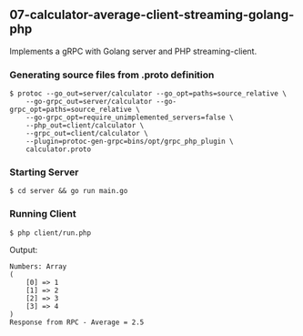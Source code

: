 ## 07-calculator-average-client-streaming-golang-php

Implements a gRPC with Golang server and PHP streaming-client.

### Generating source files from .proto definition

```shell
$ protoc --go_out=server/calculator --go_opt=paths=source_relative \
    --go-grpc_out=server/calculator --go-grpc_opt=paths=source_relative \
    --go-grpc_opt=require_unimplemented_servers=false \
    --php_out=client/calculator \
    --grpc_out=client/calculator \
    --plugin=protoc-gen-grpc=bins/opt/grpc_php_plugin \
    calculator.proto
```

### Starting Server

`$ cd server && go run main.go`

### Running Client

`$ php client/run.php`

Output:

```
Numbers: Array
(
    [0] => 1
    [1] => 2
    [2] => 3
    [3] => 4
)
Response from RPC - Average = 2.5
```
